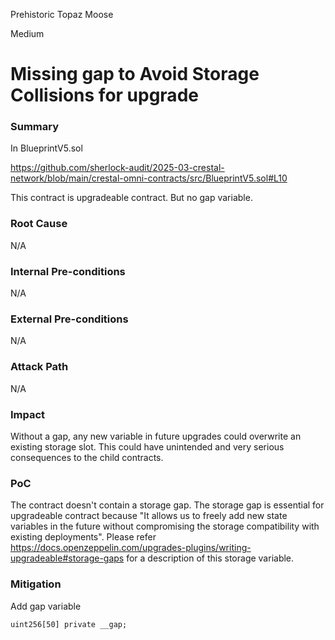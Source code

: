 Prehistoric Topaz Moose

Medium

# Missing gap to Avoid Storage Collisions for upgrade

### Summary

In BlueprintV5.sol

https://github.com/sherlock-audit/2025-03-crestal-network/blob/main/crestal-omni-contracts/src/BlueprintV5.sol#L10

This contract is upgradeable contract.
But no gap variable.

### Root Cause

N/A

### Internal Pre-conditions

N/A

### External Pre-conditions

N/A

### Attack Path

N/A

### Impact

Without a gap, any new variable in future upgrades could overwrite an existing storage slot.
This could have unintended and very serious consequences to the child contracts.

### PoC

The contract doesn't contain a storage gap.
The storage gap is essential for upgradeable contract because "It allows us to freely add new state variables in the future without compromising the storage compatibility with existing deployments". 
Please refer https://docs.openzeppelin.com/upgrades-plugins/writing-upgradeable#storage-gaps
for a description of this storage variable. 

### Mitigation

Add gap variable

```solidity
uint256[50] private __gap;

```
